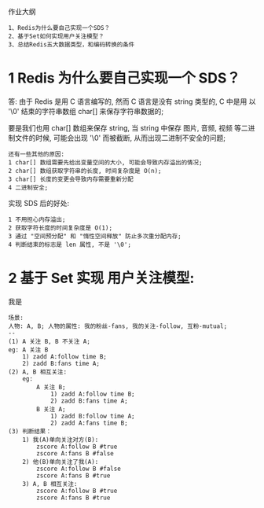 作业大纲

```
1、Redis为什么要自己实现一个SDS？
2、基于Set如何实现用户关注模型？
3、总结Redis五大数据类型，和编码转换的条件
```

# 1 Redis 为什么要自己实现一个 SDS？

答:  由于 Redis 是用 C 语言编写的, 然而 C 语言是没有 string 类型的, C 中是用 以 '\0' 结束的字符串数组 char\[\] 来保存字符串数据的;

要是我们也用 char\[\] 数组来保存 string, 当 string 中保存 图片, 音频, 视频 等二进制文件的时候, 可能会出现 '\0' 而被截断, 从而出现二进制不安全的问题;

```
还有一些其他的原因:
1 char[] 数组需要先给出变量空间的大小, 可能会导致内存溢出的情况;
2 char[] 数组获取字符串的长度, 时间复杂度是 O(n);
3 char[] 长度的变更会导致内存需要重新分配
4 二进制安全;
```

实现 SDS 后的好处:

```
1 不用担心内存溢出;
2 获取字符长度的时间复杂度是 O(1);
3 通过 "空间预分配" 和 "惰性空间释放" 防止多次重分配内存;
4 判断结束的标志是 len 属性, 不是 '\0';
```

# 2 基于 Set 实现 用户关注模型:

我是

```
场景: 
人物: A, B; 人物的属性: 我的粉丝-fans, 我的关注-follow, 互粉-mutual;
--
(1) A 关注 B, B 不关注 A;
eg: A 关注 B
    1) zadd A:follow time B;
    2) zadd B:fans time A;
(2) A, B 相互关注:
    eg:
        A 关注 B;
            1) zadd A:follow time B;
            2) zadd B:fans time A;
        B 关注 A;
            1) zadd B:follow time A;
            2) zadd A:fans time B;
(3) 判断结果：
    1) 我(A)单向关注对方(B):
        zscore A:follow B #true
        zscore A:fans B #false
    2) 他(B)单向关注了我(A):
        zscore A:follow B #false
        zscore A:fans B #true
    3) A, B 相互关注:
        zscore A:follow B #true
        zscore A:fans B #true
```



